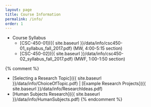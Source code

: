 ```yaml
---
layout: page
title: Course Information 
permalink: /info/
order: 1
---
```


* Course Syllabus
    * [CSC-450-01]({{ site.baseurl }}/data/info/csc450-01_syllabus_fall_2017.pdf) (MW, 4:00-5:15 section)
    * [CSC-450-02]({{ site.baseurl }}/data/info/csc450-02_syllabus_fall_2017.pdf) (MWF, 1:00-1:50 section)

{% comment %}
* [Selecting a Research Topic]({{ site.baseurl }}/data/info/ChoiceOfTopic.pdf)
 | [Example Research Projects]({{ site.baseurl }}/data/info/ResearchIdeas.pdf)
* [Human Subjects Research]({{ site.baseurl }}/data/info/HumanSubjects.pdf)
{% endcomment %}
